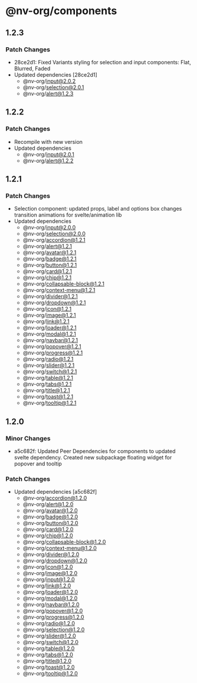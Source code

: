 # @nv-org/components

## 1.2.3

### Patch Changes

- 28ce2d1: Fixed Variants styling for selection and input components: Flat, Blurred, Faded
- Updated dependencies [28ce2d1]
  - @nv-org/input@2.0.2
  - @nv-org/selection@2.0.1
  - @nv-org/alert@1.2.3

## 1.2.2

### Patch Changes

- Recompile with new version
- Updated dependencies
  - @nv-org/input@2.0.1
  - @nv-org/alert@1.2.2

## 1.2.1

### Patch Changes

- Selection component: updated props, label and options box changes transition animations for svelte/animation lib
- Updated dependencies
  - @nv-org/input@2.0.0
  - @nv-org/selection@2.0.0
  - @nv-org/accordion@1.2.1
  - @nv-org/alert@1.2.1
  - @nv-org/avatar@1.2.1
  - @nv-org/badge@1.2.1
  - @nv-org/button@1.2.1
  - @nv-org/card@1.2.1
  - @nv-org/chip@1.2.1
  - @nv-org/collapsable-block@1.2.1
  - @nv-org/context-menu@1.2.1
  - @nv-org/divider@1.2.1
  - @nv-org/dropdown@1.2.1
  - @nv-org/icon@1.2.1
  - @nv-org/image@1.2.1
  - @nv-org/link@1.2.1
  - @nv-org/loader@1.2.1
  - @nv-org/modal@1.2.1
  - @nv-org/navbar@1.2.1
  - @nv-org/popover@1.2.1
  - @nv-org/progress@1.2.1
  - @nv-org/radio@1.2.1
  - @nv-org/slider@1.2.1
  - @nv-org/switch@1.2.1
  - @nv-org/table@1.2.1
  - @nv-org/tabs@1.2.1
  - @nv-org/title@1.2.1
  - @nv-org/toast@1.2.1
  - @nv-org/tooltip@1.2.1

## 1.2.0

### Minor Changes

- a5c682f: Updated Peer Dependencies for components to updated svelte dependency. Created new subpackage floating widget for popover and tooltip

### Patch Changes

- Updated dependencies [a5c682f]
  - @nv-org/accordion@1.2.0
  - @nv-org/alert@1.2.0
  - @nv-org/avatar@1.2.0
  - @nv-org/badge@1.2.0
  - @nv-org/button@1.2.0
  - @nv-org/card@1.2.0
  - @nv-org/chip@1.2.0
  - @nv-org/collapsable-block@1.2.0
  - @nv-org/context-menu@1.2.0
  - @nv-org/divider@1.2.0
  - @nv-org/dropdown@1.2.0
  - @nv-org/icon@1.2.0
  - @nv-org/image@1.2.0
  - @nv-org/input@1.2.0
  - @nv-org/link@1.2.0
  - @nv-org/loader@1.2.0
  - @nv-org/modal@1.2.0
  - @nv-org/navbar@1.2.0
  - @nv-org/popover@1.2.0
  - @nv-org/progress@1.2.0
  - @nv-org/radio@1.2.0
  - @nv-org/selection@1.2.0
  - @nv-org/slider@1.2.0
  - @nv-org/switch@1.2.0
  - @nv-org/table@1.2.0
  - @nv-org/tabs@1.2.0
  - @nv-org/title@1.2.0
  - @nv-org/toast@1.2.0
  - @nv-org/tooltip@1.2.0
